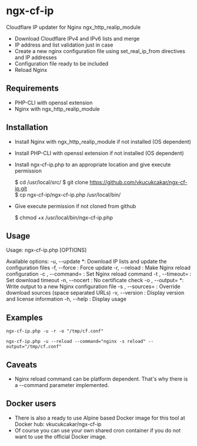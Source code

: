# ngx-cf-ip

Cloudflare IP updater for Nginx ngx_http_realip_module

* Download Cloudflare IPv4 and IPv6 lists and merge
* IP address and list validation just in case
* Create a new nginx configuration file using set_real_ip_from directives and IP addresses
* Configuration file ready to be included
* Reload Nginx


## Requirements

* PHP-CLI with openssl extension
* Nginx with ngx_http_realip_module


## Installation

* Install Nginx with ngx_http_realip_module if not installed (OS dependent)

* Install PHP-CLI with openssl extension if not installed (OS dependent)

* Install ngx-cf-ip.php to an appropriate location and give execute permission

	$ cd /usr/local/src/
	$ git clone https://github.com/vkucukcakar/ngx-cf-ip.git	
	$ cp ngx-cf-ip/ngx-cf-ip.php /usr/local/bin/
	
* Give execute permission if not cloned from github

	$ chmod +x /usr/local/bin/ngx-cf-ip.php

## Usage

Usage: ngx-cf-ip.php [OPTIONS]

Available options:
-u, --update                       *: Download IP lists and update the configuration files
-f, --force                         : Force update
-r, --reload                        : Make Nginx reload configuration
-c <command>, --command=<command>   : Set Nginx reload command
-t <seconds>, --timeout=<seconds>   : Set download timeout
-n, --nocert                        : No certificate check
-o <filename>, --output=<filename> *: Write output to a new Nginx configuration file
-s <urls>, --sources=<urls>         : Override download sources (space separated URLs)
-v, --version                       : Display version and license information
-h, --help                          : Display usage

 
## Examples

	ngx-cf-ip.php -u -r -o "/tmp/cf.conf"

	ngx-cf-ip.php -u --reload --command="nginx -s reload" --output="/tmp/cf.conf"
	
## Caveats

* Nginx reload command can be platform dependent. That's why there is a --command parameter implemented.

## Docker users

* There is also a ready to use Alpine based Docker image for this tool at Docker hub: vkucukcakar/ngx-cf-ip
* Of course you can use your own shared cron container if you do not want to use the official Docker image.
